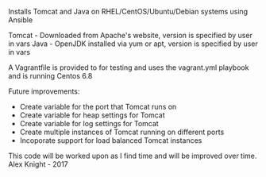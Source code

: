 Installs Tomcat and Java on RHEL/CentOS/Ubuntu/Debian systems using Ansible

Tomcat - Downloaded from Apache's website, version is specified by user in vars
Java - OpenJDK installed via yum or apt, version is specified by user in vars

A Vagrantfile is provided to for testing and uses the vagrant.yml playbook and is running Centos 6.8

Future improvements:  
- Create variable for the port that Tomcat runs on
- Create variable for heap settings for Tomcat
- Create variable for log settings for Tomcat
- Create multiple instances of Tomcat running on different ports
- Incoporate support for load balanced Tomcat instances

This code will be worked upon as I find time and will be improved over time.
Alex Knight - 2017
